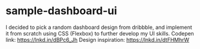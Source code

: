 # sample-dashboard-ui
I decided to pick a random dashboard design from dribbble, and implement it from scratch using CSS (Flexbox) to further develop my UI skills.  Codepen link: https://lnkd.in/dBPc6_Jh Design inspiration: https://lnkd.in/dtFHMhrW
